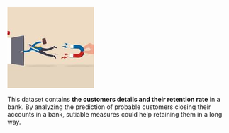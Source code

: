 ![Customers churn rate](https://github.com/shanusaras/Deep_Learning_projects/blob/main/Bank_Customer_Churn_prediction/img.jpg)

This dataset contains **the customers details and their retention rate** in a bank.  By analyzing the prediction of probable customers closing their accounts in a bank, sutiable measures could help retaining them in a long way. 
